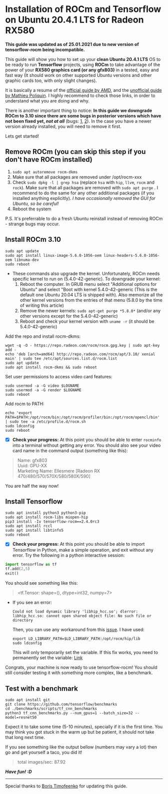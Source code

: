 # Installation of ROCm and Tensorflow on Ubuntu 20.4.1 LTS for Radeon RX580 
**This guide was updated as of 25.01.2021 due to new version of tensorflow-rocm being incompatible.**


This guide will show you how to set up your **clean Ubuntu 20.4.1 LTS** OS to be ready to run **Tensorflow** projects, using **ROCm** to take advantage of the power of your **RX580 graphics card (or any gfx803)** in a tested, easy and fast way (It should work on other supported Ubuntu versions and other graphic cards too, with only slight changes).

It is basically a resume of the [official guide by AMD](https://rocmdocs.amd.com/en/latest/Installation_Guide/Installation-Guide.html), and the [unofficial guide by Mathieu Poliquin](https://www.videogames.ai/Install-ROCM-Machine-Learning-AMD-GPU). I highly recommend to check those links, in order to understand what you are doing and why.

There is another important thing to notice: **In this guide we downgrade ROCm to 3.10 since there are some bugs in posterior versions which have not been fixed yet, *not at all*** (bugs: [1](https://github.com/RadeonOpenCompute/ROCm/issues/1269), [2](https://github.com/RadeonOpenCompute/ROCm/issues/1265)). In the case you have a newer version already installed, you will need to remove it first.

Lets get started!
## Remove ROCm (you can skip this step if you don't have ROCm installed)
1. ```sudo apt autoremove rocm-dkms```
2. Make sure that all packages are removed under /opt/rocm-xxx
3. Check ```sudo dpkg -l | grep hsa``` (replace ```hsa``` with ```hip```, ```llvm```, ```rocm``` and ```rock```). Make sure that all packages are removed with ```sudo apt purge``` . I recommend to do the same for any other additional packages (if you installed anything explicitly).
*I have occasionally removed the GUI for Ubuntu, so be careful!*
4. Reboot the system

P.S. It's preferrable to do a fresh Ubuntu reinstall instead of removing ROCm - strange bugs may occur.
## Install ROCm 3.10
```
sudo apt update
sudo apt install linux-image-5.6.0-1056-oem linux-headers-5.6.0-1056-oem libnuma-dev
sudo reboot
```
- These commands also upgrade the kernel. Unfortunately, ROCm needs specific kernel to run on (5.4.0-42-generic). To downgrade your kernel:
  1. Reboot the computer. In GRUB menu select "Additional options for Ubuntu" and select "Boot with kernel 5.4.0-42-generic (This is the default one Ubuntu 20.04 LTS is shipped with). Also memorize all the other kernel versions from the entries of that menu (5.8.0 by the time of writing this article)
  1. Remove the newer kernels: ``` sudo apt-get purge *5.8.0* ``` (and/or any other versions except for the 5.4.0-42-generic)
  1. Reboot and check your kernel version with ```uname -r``` (it should be 5.4.0-42-generic)

Add the repo and install rocm-dkms:
```
wget -q -O - https://repo.radeon.com/rocm/rocm.gpg.key | sudo apt-key add -
echo 'deb [arch=amd64] http://repo.radeon.com/rocm/apt/3.10/ xenial main' | sudo tee /etc/apt/sources.list.d/rocm.list
sudo apt update
sudo apt install rocm-dkms && sudo reboot
```
Set user permissions to access video card features:
```
sudo usermod -a -G video $LOGNAME
sudo usermod -a -G render $LOGNAME
sudo reboot
```
Add rocm to PATH:
```
echo 'export PATH=$PATH:/opt/rocm/bin:/opt/rocm/profiler/bin:/opt/rocm/opencl/bin' | sudo tee -a /etc/profile.d/rocm.sh
sudo ldconfig
sudo reboot
```
- [x] **Check your progress:** At this point you should be able to enter `rocminfo` into a terminal without getting any error. You should also see your video card name in the command output (something like this):
> Name:                    gfx803                             
> Uuid:                    GPU-XX                             
> Marketing Name:          Ellesmere [Radeon RX 470/480/570/570X/580/580X/590]

You are half the way now!
## Install Tensorflow
```
sudo apt install python3 python3-pip
sudo apt install rocm-libs miopen-hip
pip3 install -Iv tensorflow-rocm==2.4.0rc3
sudo apt install rccl
sudo apt install libtinfo5
sudo reboot
```
- [x] **Check your progress:** At this point you should be able to import Tensorflow in Python, make a simple operation, and exit without any error. Try the following in a python interactive session:
```python
import tensorflow as tf
tf.add(2,5)
exit()
```
You should see something like this: 
> <tf.Tensor: shape=(), dtype=int32, numpy=7>

- If you see an error:
  ```
  Could not load dynamic library 'libhip_hcc.so'; dlerror: libhip_hcc.so: cannot open shared object file: No such file or directory
  ```
  Then, you can use any workaround from this [issue](https://github.com/RadeonOpenCompute/ROCm/issues/1163). I have used:
  ```
  export LD_LIBRARY_PATH=$LD_LIBRARY_PATH:/opt/rocm/hip/lib
  sudo ldconfig
  ```
  This will only temporarily set the variable. If this fix works, you need to permanently set the variable: [Link](https://askubuntu.com/questions/887442/how-to-permanently-set-an-environment-variable)

Congrats, your machine is now ready to use tensorflow-rocm! You should still consider testing it with something more complex, like a benchmark.
## Test with a benchmark
```
sudo apt install git
git clone https://github.com/tensorflow/benchmarks
cd ./benchmarks/scripts/tf_cnn_benchmarks
python3 tf_cnn_benchmarks.py --num_gpus=1 --batch_size=32 --model=resnet50
```
Expect it to take some time (5-10 minutes), specially if it is the first time. You may think you got stuck in the warm up but be patient, it should not take that long next time.

If you see something like the output bellow (numbers may vary a lot) then go and get yourself a taco, you did it!
> total images/sec: 87.92

***Have fun! :D***


-------
Special thanks to [Boris Timofeenko](https://github.com/boriswinner) for updating this guide.
